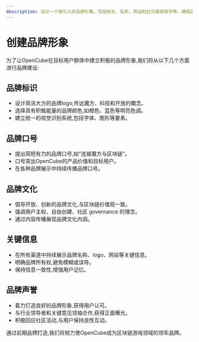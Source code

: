 ```yaml
---
description: 设计一个吸引人的品牌形象，包括标志、名称、网站和社交媒体账号等。确保品牌形象在各种渠道上保持一致，并能引起目标受众的共鸣。
---
```


# 创建品牌形象

为了让OpenCube在目标用户群体中建立积极的品牌形象,我们将从以下几个方面进行品牌建设:

## 品牌标识

* 设计简洁大方的品牌logo,传达魔方、科技和开放的概念。
* 选择具有积极能量的品牌颜色,如橙色、蓝色等明亮色调。
* 建立统一的视觉识别系统,包括字体、图形等要素。

## 品牌口号

* 提出简短有力的品牌口号,如“连接魔方与区块链”。
* 口号突出OpenCube的产品价值和目标用户。
* 在各种品牌展示中持续传播品牌口号。

## 品牌文化

* 倡导开放、创新的品牌文化,与区块链价值观一致。
* 强调用户主权、自由创建、社区 governance 的理念。
* 通过内容传播展现品牌文化内涵。

## 关键信息

* 在所有渠道中持续展示品牌名称、logo、网站等关键信息。
* 明确品牌所有权,避免模糊或误导。
* 保持信息一致性,增强用户记忆。

## 品牌声誉

* 着力打造良好的品牌形象,获得用户认可。
* 与行业领导者和关键意见领袖合作,获得正面曝光。
* 积极回应社区活动,与用户保持良性互动。

通过前期品牌打造,我们将努力使OpenCube成为区块链游戏领域的领军品牌。
